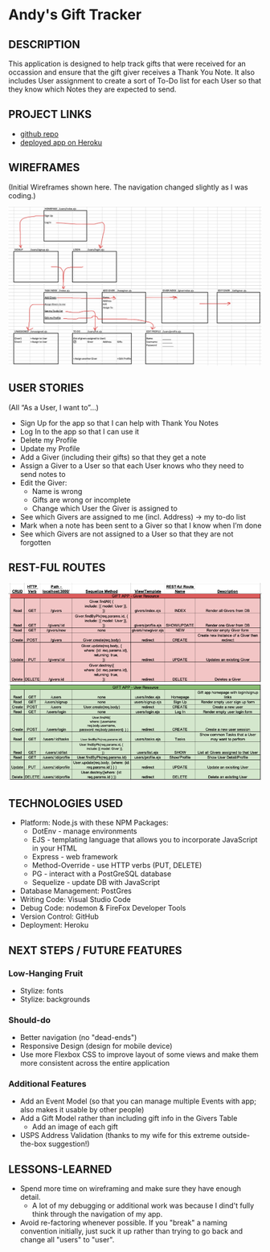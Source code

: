 # Andy's Gift Tracker

## DESCRIPTION
This application is designed to help track gifts that were received for an occassion and ensure that the gift giver receives a Thank You Note.
It also includes User assignment to create a sort of To-Do list for each User so that they know which Notes they are expected to send.

## PROJECT LINKS
   * [github repo](https://github.com/andybuske/AndyProject2)
   * [deployed app on Heroku](https://andy-gift-tracker.herokuapp.com/users)

## WIREFRAMES
(Initial Wireframes shown here.  The navigation changed slightly as I was coding.)

![wireframes](https://github.com/andybuske/AndyProject2/blob/main/Readme-files/wireframe.png)

## USER STORIES

(All “As a User, I want to”…)
* Sign Up for the app so that I can help with Thank You Notes
* Log In to the app so that I can use it
* Delete my Profile
* Update my Profile
* Add a Giver (including their gifts) so that they get a note
* Assign a Giver to a User so that each User knows who they need to send notes to
* Edit the Giver:  
  - Name is wrong
  - Gifts are wrong or incomplete
  - Change which User the Giver is assigned to
* See which Givers are assigned to me (incl. Address) -> my to-do list
* Mark when a note has been sent to a Giver so that I know when I’m done
* See which Givers are not assigned to a User so that they are not forgotten

## REST-FUL ROUTES
![REST-ful Routes](https://github.com/andybuske/AndyProject2/blob/main/Readme-files/REST-ful%20Routes.png)


## TECHNOLOGIES USED
* Platform: Node.js with these NPM Packages:
  - DotEnv - manage environments
  - EJS - templating language that allows you to incorporate JavaScript in your HTML
  * Express - web framework
  * Method-Override - use HTTP verbs (PUT, DELETE)
  * PG - interact with a PostGreSQL database
  * Sequelize - update DB with JavaScript
* Database Management: PostGres
* Writing Code: Visual Studio Code
* Debug Code: nodemon & FireFox Developer Tools
* Version Control: GitHub
* Deployment: Heroku

## NEXT STEPS / FUTURE FEATURES
### Low-Hanging Fruit
* Stylize: fonts
* Stylize: backgrounds
### Should-do
* Better navigation (no "dead-ends")
* Responsive Design (design for mobile device)
* Use more Flexbox CSS to improve layout of some views and make them more consistent across the entire application
### Additional Features
* Add an Event Model (so that you can manage multiple Events with app; also makes it usable by other people)
* Add a Gift Model rather than including gift info in the Givers Table
  - Add an image of each gift
* USPS Address Validation (thanks to my wife for this extreme outside-the-box suggestion!)


## LESSONS-LEARNED
 * Spend more time on wireframing and make sure they have enough detail.
   + A lot of my debugging or additional work was because I dind't fully think through the navigation of my app.
 * Avoid re-factoring whenever possible.  If you "break" a naming convention initially, just suck it up rather than trying to go back and change all "users" to "user".
  